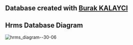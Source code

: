 <h2>Database created with <a href="https://github.com/torukobyte" target="_blank">Burak KALAYCI</a></h2>

## Hrms Database Diagram

![hrms_diagram--30-06](https://user-images.githubusercontent.com/83310769/123967967-79c70880-d9bf-11eb-8a71-e0c62698b23e.png)
